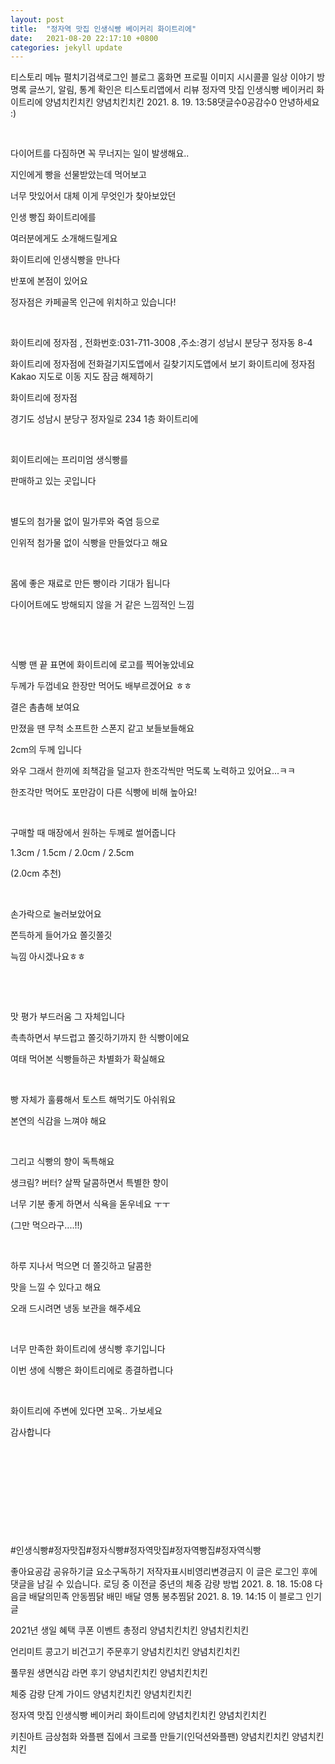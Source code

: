 ```yaml
---
layout: post
title:  "정자역 맛집 인생식빵 베이커리 화이트리에"
date:   2021-08-20 22:17:10 +0800
categories: jekyll update
---
```

티스토리 메뉴 펼치기검색로그인
블로그 홈화면
프로필 이미지
시시콜콜 일상 이야기
방명록
글쓰기, 알림, 통계 확인은 티스토리앱에서
리뷰
정자역 맛집 인생식빵 베이커리 화이트리에
양념치킨치킨 양념치킨치킨
2021. 8. 19. 13:58댓글수0공감수0
안녕하세요 :)

​

다이어트를 다짐하면 꼭 무너지는 일이 발생해요..

 

 

지인에게 빵을 선물받았는데 먹어보고

너무 맛있어서 대체 이게 무엇인가 찾아보았던

인생 빵집 화이트리에를

여러분에게도 소개해드릴게요

 

​화이트리에 인생식빵을 만나다
​

반포에 본점이 있어요

정자점은 카페골목 인근에 위치하고 있습니다!

​

화이트리에 정자점
, 전화번호:031-711-3008
,주소:경기 성남시 분당구 정자동 8-4

화이트리에 정자점에 전화걸기지도앱에서 길찾기지도앱에서 보기
화이트리에 정자점
Kakao 지도로 이동
지도 잠금 해제하기
 

화이트리에 정자점

경기도 성남시 분당구 정자일로 234 1층 화이트리에

​

회이트리에는 프리미엄 생식빵를

판매하고 있는 곳입니다

​

별도의 첨가물 없이 밀가루와 죽염 등으로

인위적 첨가물 없이 식빵을 만들었다고 해요

​

몸에 좋은 재료로 만든 빵이라 기대가 됩니다

다이어트에도 방해되지 않을 거 같은 느낌적인 느낌

​



 

​

식빵 맨 끝 표면에 화이트리에 로고를 찍어놓았네요

두께가 두껍네요 한장만 먹어도 배부르겠어요 ㅎㅎ



결은 촘촘해 보여요

만졌을 땐 무척 소프트한 스폰지 같고 보들보들해요

 



2cm의 두께 입니다

와우 그래서 한끼에 죄책감을 덜고자 한조각씩만 먹도록 노력하고 있어요...ㅋㅋ

한조각만 먹어도 포만감이 다른 식빵에 비해 높아요!

​

구매할 때 매장에서 원하는 두께로 썰어줍니다

1.3cm / 1.5cm / 2.0cm / 2.5cm

(2.0cm 추천)

​


 


손가락으로 눌러보았어요

쫀득하게 들어가요 쫄깃쫄깃

늑낌 아시겠나요ㅎㅎ

​

​

​맛 평가
부드러움 그 자체입니다

촉촉하면서 부드럽고 쫄깃하기까지 한 식빵이에요

여태 먹어본 식빵들하곤 차별화가 확실해요

​

빵 자체가 훌륭해서 토스트 해먹기도 아쉬워요

본연의 식감을 느껴야 해요

​

그리고 식빵의 향이 독특해요

생크림? 버터? 살짝 달콤하면서 특별한 향이

너무 기분 좋게 하면서 식욕을 돋우네요 ㅜㅜ

(그만 먹으라구....!!)

​

하루 지나서 먹으면 더 쫄깃하고 달콤한

맛을 느낄 수 있다고 해요

오래 드시려면 냉동 보관을 해주세요

​

 

너무 만족한 화이트리에 생식빵 후기입니다

이번 생에 식빵은 화이트리에로 종결하렵니다

​

화이트리에 주변에 있다면 꼬옥.. 가보세요

감사합니다

​

​


​

​

​

#인생식빵#정자맛집#정자식빵#정자역맛집#정자역빵집#정자역식빵

좋아요공감
공유하기글 요소구독하기
저작자표시비영리변경금지
이 글은 로그인 후에 댓글을 남길 수 있습니다.
로딩 중
이전글
중년의 체중 감량 방법
2021. 8. 18. 15:08
다음글
배달의민족 안동찜닭 배민 배달 영통 봉추찜닭
2021. 8. 19. 14:15
이 블로그 인기 글

2021년 생일 혜택 쿠폰 이벤트 총정리
양념치킨치킨 양념치킨치킨

언리미트 콩고기 비건고기 주문후기
양념치킨치킨 양념치킨치킨

풀무원 생면식감 라면 후기
양념치킨치킨 양념치킨치킨

체중 감량 단계 가이드
양념치킨치킨 양념치킨치킨

정자역 맛집 인생식빵 베이커리 화이트리에
양념치킨치킨 양념치킨치킨

키친아트 금상첨화 와플팬 집에서 크로플 만들기(인덕션와플팬)
양념치킨치킨 양념치킨치킨